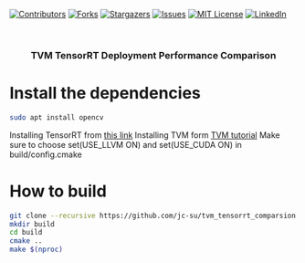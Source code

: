 [![Contributors][contributors-shield]][contributors-url]
[![Forks][forks-shield]][forks-url]
[![Stargazers][stars-shield]][stars-url]
[![Issues][issues-shield]][issues-url]
[![MIT License][license-shield]][license-url]
[![LinkedIn][linkedin-shield]][linkedin-url]

<br />
<div align="center">
  <h3 align="center">TVM TensorRT Deployment Performance Comparison</h3>
</div>


[contributors-shield]: https://img.shields.io/github/contributors/jc-su/tvm_tensorrt_comparsion.svg?style=for-the-badge
[contributors-url]: https://github.com/jc-su/tvm_tensorrt_comparsion/graphs/contributors
[forks-shield]: https://img.shields.io/github/forks/jc-su/tvm_tensorrt_comparsion.svg?style=for-the-badge
[forks-url]: https://github.com/jc-su/tvm_tensorrt_comparsion/network/members
[stars-shield]: https://img.shields.io/github/stars/jc-su/tvm_tensorrt_comparsion.svg?style=for-the-badge
[stars-url]: https://github.com/jc-su/tvm_tensorrt_comparsion/stargazers
[issues-shield]: https://img.shields.io/github/issues/jc-su/tvm_tensorrt_comparsion.svg?style=for-the-badge
[issues-url]: https://github.com/jc-su/tvm_tensorrt_comparsion/issues
[license-shield]: https://img.shields.io/github/license/jc-su/tvm_tensorrt_comparsion.svg?style=for-the-badge
[license-url]: https://github.com/jc-su/tvm_tensorrt_comparsion/blob/main/LICENSE.txt
[linkedin-shield]: https://img.shields.io/badge/-LinkedIn-black.svg?style=for-the-badge&logo=linkedin&colorB=555
[linkedin-url]: https://www.linkedin.com/in/jcsu/

# Install the dependencies

```bash
sudo apt install opencv
```
Installing TensorRT from [this link](https://developer.nvidia.com/tensorrt)
Installing TVM form [TVM tutorial](https://tvm.apache.org/docs/install/from_source.html)
Make sure to choose set(USE_LLVM ON) and set(USE_CUDA ON) in build/config.cmake

# How to build
```bash
git clone --recursive https://github.com/jc-su/tvm_tensorrt_comparsion
mkdir build
cd build
cmake ..
make $(nproc)
```
